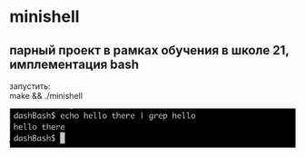 # minishell 
## парный проект в рамках обучения в школе 21, имплементация bash
запустить:  
make && ./minishell 

![Превью минишелла](https://github.com/effervescinn/minishell/raw/main/preview.png)

